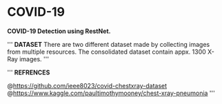 # COVID-19

**COVID-19 Detection using RestNet.**

''' **DATASET**
There are two different dataset made by collecting images from multiple resources.
The consolidated dataset contain appx. 1300 X-Ray images.
'''


'''
**REFRENCES**

@https://github.com/ieee8023/covid-chestxray-dataset
@https://www.kaggle.com/paultimothymooney/chest-xray-pneumonia
'''
